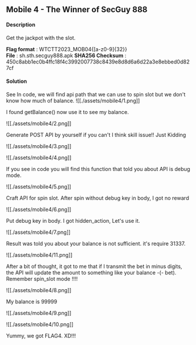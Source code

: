 ## Mobile 4 - The Winner of SecGuy 888
#### Description
Get the jackpot with the slot.  
  
__Flag format__ : WTCTT2023_MOB04{[a-z0-9]{32}}  
__File__ : sh.sth.secguy888.apk 
__SHA256 Checksum__ : 450c8abb1ec0b4ffc18f4c3992007738c8439e8d8d6a6d22a3e8ebbed0d827cf

#### Solution
See In code, we will find api path that we can use to spin slot but we don't know how much of balance.
![[./assets/mobile4/1.png]]

I found getBalance() now use it to see my balance.

![[./assets/mobile4/2.png]]

Generate POST API by yourself if you can't I think skill issue!!  Just Kidding

![[./assets/mobile4/3.png]]

![[./assets/mobile4/4.png]]

If you see in code you will find this function that told you about API is debug mode.

![[./assets/mobile4/5.png]]

Craft API for spin slot. After spin without debug key in body, I got no reward

![[./assets/mobile4/6.png]]

Put debug key in body. I got hidden_action, Let's use it.

![[./assets/mobile4/7.png]]

Result was told you about your balance is not sufficient. it's require 31337.

![[./assets/mobile4/11.png]]

After a bit of thought, it got to me that if I transmit the bet in minus digits, the API will update the amount to something like your balance -(- bet). Remember spin_slot mode !!!!

![[./assets/mobile4/8.png]]

My balance is 99999

![[./assets/mobile4/9.png]]

![[./assets/mobile4/10.png]]

Yummy, we got FLAG4. XD!!!